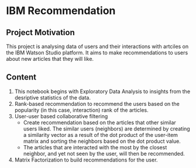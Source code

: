 # IBM Recommendation

## Project Motivation
This project is analysing data of users and their interactions with artciles on the IBM Watson Studio platform. It aims to make recommendations to users about new articles that they will like.

## Content

1. This notebook begins with Exploratory Data Analysis to insights from the desriptive statistics of the data.
2. Rank-based recommendation to recommend the users based on the popularity (in this case, interaction) rank of the articles.
3. User-user based collaborative filtering
    - Create recommendation based on the articles that other similar users liked. The similar users (neighbors) are determined by creating a similarity vector as a result of the dot product of the user-item matrix and sorting the neighbors based on the dot product value.
    - The articles that are interacted with the most by the closest neighbor, and yet not seen by the user, will then be recommended.
4. Matrix Factorization to build recommendations for the user.
